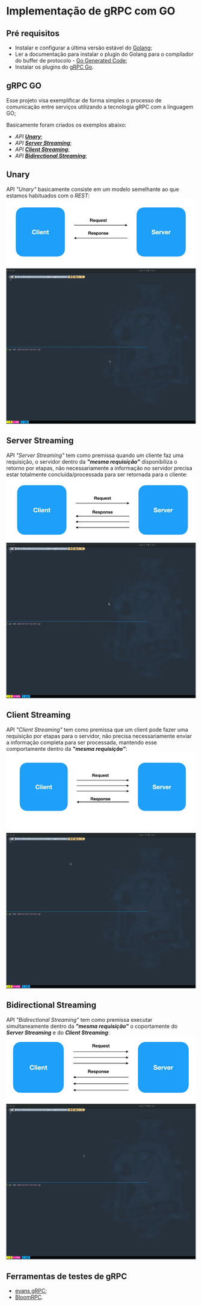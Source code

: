 # Implementação de gRPC com GO

## Pré requisitos
- Instalar e configurar a última versão estável do [Golang](https://golang.org/dl/);
- Ler a documentação para instalar o plugin do Golang para o compilador do buffer de protocolo - [Go Generated Code](https://developers.google.com/protocol-buffers/docs/reference/go-generated);
- Instalar os plugins do [gRPC Go](https://grpc.io/docs/languages/go/quickstart/).

## gRPC GO
Esse projeto visa exemplificar de forma simples o processo de comunicação entre serviços utilizando a tecnologia gRPC com a linguagem GO;

Basicamente foram criados os exemplos abaixo:
- _API_ [**_Unary_**](#Unary);
- _API_ [**_Server Streaming_**](#Server-Streaming);
- _API_ [**_Client Streaming_**](#Client-Streaming);
- _API_ [**_Bidirectional Streaming_**](#Bidirectional-Streaming);

## Unary
API _"Unary"_ basicamente consiste em um modelo semelhante ao que estamos habituados com o _REST_:
</br> 
![text](media/img/unary.png)
</br>
![](media/gif/unary.gif)
</br>

## Server Streaming
API _"Server Streaming"_ tem como premissa quando um cliente faz uma requisição, o servidor dentro da _**"mesma requisição"**_ disponibiliza o retorno por etapas, não necessariamente a informação no servidor precisa estar totalmente concluída/processada para ser retornada para o cliente:
</br>
![text](media/img/serverStreaming.png)
</br>
![](media/gif/serverStreaming.gif)
</br>

## Client Streaming
API _"Client Streaming"_ tem como premissa que um client pode fazer uma requisição por etapas para o servidor, não precisa necessariamente enviar a informação completa para ser processada, mantendo esse comportamente dentro da _**"mesma requisição"**_:
</br>
![text](media/img/clientStreaming.png)
</br>
![](media/gif/clientStreaming.gif)
</br>

## Bidirectional Streaming
API _"Bidirectional Streaming"_ tem como premissa executar simultaneamente dentro da _**"mesma requisição"**_ o coportamente do **_Server Streaming_** e do **_Client Streaming_**:
</br>
![text](media/img/bidirectional.png) 
</br>
![](media/gif/bidirectional.gif)
</br>

## Ferramentas de testes de gRPC
- [evans gRPC](https://github.com/ktr0731/evans);
- [BloomRPC](https://github.com/uw-labs/bloomrpc).


